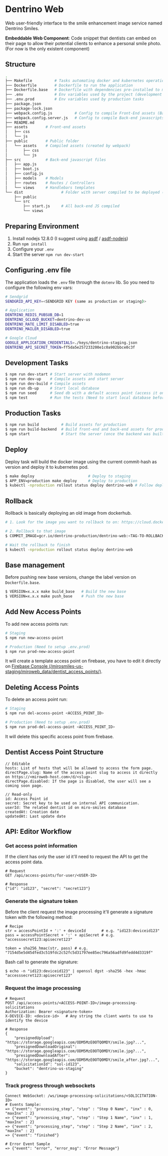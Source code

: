 # Dentrino Web
Web user-friendly interface to the smile enhancement image service named Dentrino Smiles.

**Embeddable Web Component**: Code snippet that dentists can embed on their page to allow their potential clients to enhance a personal smile photo. (For now is the only existent component)

## Structure
```bash
.
├── Makefile          # Tasks automating docker and kubernetes operations
├── Dockerfile        # Dockerfile to run the application
├── Dockerfile.base   # Dockerfile with dependencies pre-installed to make it quicker to build new images
├── .env              # Env variables used by the project (development only)
├── .env.prod         # Env variables used by production tasks
├── package.json
├── package-lock.json
├── webpack.config.js          # Config to compile Front-End assets (Babel, SASS, minify, uglify, etc)
├── webpack.config.server.js   # Config to compile Back-end javascripts (with Babel)
├── README.md
├── assets        # Front-end assets
│   ├── css
│   └── js
├── public        # Public folder
│   └── assets    # Compiled assets (created by webpack)
│       ├── css
│       └── js
├── src           # Back-end javascript files
│   ├── app.js
│   ├── boot.js
│   ├── config.js
│   ├── models    # Models
│   ├── routes    # Routes / Controllers
│   └── views     # Handlebars templates
└── dist                 # Folder with server compiled to be deployed (created by webpack)
    ├── public
    └── src
        ├── start.js     # All back-end JS compiled
        └── views
```

## Preparing Environment

1. Install nodejs 12.8.0 (I suggest using [asdf](https://github.com/asdf-vm/asdf) / [asdf-nodejs](https://github.com/asdf-vm/asdf-nodejs))
2. Run `npm install`
3. Configure your `.env`
4. Start the server `npm run dev-start`

## Configuring .env file
The application loads the `.env` file through the `dotenv` lib. So you need to configure the following env vars:

```bash
# Sendgrid
SENDGRID_API_KEY=<SENDGRID KEY (same as production or staging)>

# Application
DENTRINO_REDIS_PUBSUB_DB=1
DENTRINO_GCLOUD_BUCKET=dentrino-dev-us
DENTRINO_RATE_LIMIT_DISABLED=true
DENTRINO_MAILER_DISABLED=true

# Google Cloud
GOOGLE_APPLICATION_CREDENTIALS=./keys/dentrino-staging.json
DENTRINO_API_SECRET_TOKEN=ff5da5e257233200e1c0a902bbce0c3f
```


## Development Tasks

```bash
$ npm run dev-start # Start server with nodemon
$ npm run dev-up    # Compile assets and start server
$ npm run dev-build # Compile assets
$ npm run db-up     # Start local database
$ npm run seed      # Seed db with a default access point (access it on /d/dentrino)
$ npm test          # Run the tests (Need to start local database before)
```


## Production Tasks

```bash
$ npm run build          # Build assets for production
$ npm run build-backend  # Build front-end and back-end assets for production
$ npm start              # Start the server (once the backend was built)
```

## Deploy
Deploy task will build the docker image using the current commit-hash as version and deploy it to kubernetes pod.

```bash
$ make deploy                        # Deploy to staging
$ APP_ENV=production make deploy     # Deploy to production
$ kubectl -nproduction rollout status deploy dentrino-web # Follow deploy status
```

## Rollback
Rollback is basically deploying an old image from dockerhub.

```bash
# 1. Look for the image you want to rollback to on: https://cloud.docker.com/u/tastytech/repository/docker/tastytech/miroweb/tags

# 2. Rollback to that image
$ COMMIT_IMAGE=gcr.io/dentrino-production/dentrino-web:<TAG-TO-ROLLBACK-TO> APP_ENV=production make rollback

# Wait the rollback to finish
$ kubectl -nproduction rollout status deploy dentrino-web
```

## Base management
Before pushing new base versions, change the label version on `Dockerfile.base`.

```bash
$ VERSION=x.x.x make build_base   # Build the new base
$ VERSION=x.x.x make push_base    # Push the new base
```

## Add New Access Points
To add new access points run:

```bash
# Staging
$ npm run new-access-point

# Production (Need to setup .env.prod)
$ npm run prod-new-access-point
```

It will create a template access point on firebase, you have to edit it directly on [Firebase Console (/mirosmiles-us-staging/miroweb\_data/dentist\_access\_points/)](https://console.firebase.google.com/u/0/project/mirosmiles-us-staging/database/mirosmiles-us-staging/data~2Fmiroweb_data~2Fdentist_access_points).

## Deleting Access Points
To delete an access point run:

```bash
# Staging
$ npm run del-access-point <ACCESS_POINT_ID>

# Production (Need to setup .env.prod)
$ npm run prod-del-access-point <ACCESS_POINT_ID>
```
It will delete this specific access point from firebase.

## Dentist Access Point Structure
```
// Editable
hosts: List of hosts that will be allowed to access the form page.
directPage.slug: Name of the access point slug to access it directly on https://<miroweb-host.com>/d/<slug>.
directPage.disabled: If the page is disabled, the user will see a coming soon page.

// Read-only
id: Access Point id
secret: Secret key to be used on internal API communication.
userId: The related dentist id on miro-smiles database
createdAt: Creation date
updatedAt: Last update date
```

## API: Editor Workflow
### Get access point information
If the client has only the user id it'll need to request the API to get the access point data.
```
# Request
GET /api/access-points/for-user/<USER-ID>

# Response
{"id": "id123", "secret": "secret123"}
```

### Generate the signature token
Before the client request the image processing it'll generate a signature token with the following method:
```
# Recipe
str = accessPointId + ':' + deviceId       # e.g. "id123:deviceid123"
pass = accessPointSecret + ':' + apiSecret # e.g. "accesssecret123:apisecret123"

token = sha256_hmac(str, pass) # e.g. "7154d5e5d45dfed3c519fdc2c52fc5d31797ee85ec796a56adfd9fedd4d3319f"
```

Bash call to generate the signature:
```
$ echo -n "id123:deviceid123" | openssl dgst -sha256 -hex -hmac "accesssecret123:apisecret123"
```

### Request the image processing
```
# Request
POST /api/access-points/<ACCESS-POINT-ID>/image-processing-solicitations
Authorization: Bearer <signature-token>
X-DEVICE-ID: <device-id>   # Any string the client wants to use to identify the device

# Response
{
    "presignedUpload": "https://storage.googleapis.com/ODM5MzE0OTQ0MDY/smile.jpg?...",
    "presignedDownloadOriginal": "https://storage.googleapis.com/ODM5MzE0OTQ0MDY/smile.jpg?...",
    "presignedDownloadAfter": "https://storage.googleapis.com/ODM5MzE0OTQ0MDY/smile_after.jpg?...",
    "solicitationId": "sol-id123",
    "bucket": "dentrino-us-staging"
}
```

### Track progress through websockets
```
Connect WebSocket: /ws/image-processing-solicitations/<SOLICITATION-ID>
# Events Sample:
=> {"event": "processing_step", "step" : "Step 0 Name", "inx" : 0, "maxInx" : 2}
=> {"event": "processing_step", "step" : "Step 1 Name", "inx" : 1, "maxInx" : 2}
=> {"event": "processing_step", "step" : "Step 2 Name", "inx" : 2, "maxInx" : 2}
=> {"event": "finished"}

# Error Event Sample
=> {"event": "error", "error_msg": "Error Message"}
```
